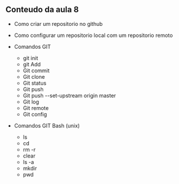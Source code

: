 ## Conteudo da aula 8
- Como criar um repositorio no github
- Como configurar um repositorio local com um repositorio remoto

- Comandos GIT
    - git init
    - git Add
    - Git commit 
    - Git clone
    - Git status
    - Git push
    - Git push --set-upstream origin master
    - Git log
    - Git remote 
    - Git config
    
- Comandos GIT Bash (unix)
    - ls
    - cd
    - rm -r
    - clear
    - ls -a
    - mkdir
    - pwd
    